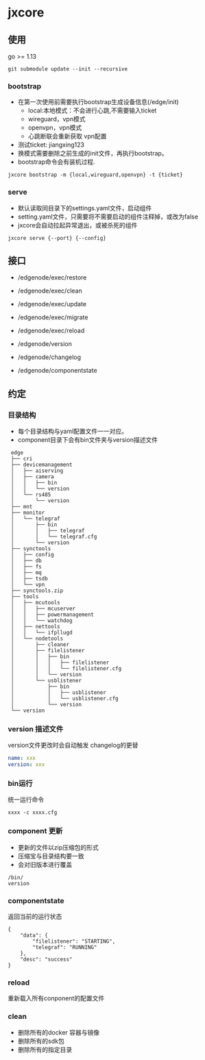 # jxcore

## 使用

go >= 1.13

```shell
git submodule update --init --recursive
```

### bootstrap

* 在第一次使用前需要执行bootstrap生成设备信息(/edge/init)
    * local:本地模式：不会进行心跳,不需要输入ticket
    * wireguard，vpn模式
    * openvpn，vpn模式
    * 心跳断联会重新获取 vpn配置
* 测试ticket: jiangxing123
* 换模式需要删除之前生成的init文件，再执行bootstrap。
* bootstrap命令会有装机过程.

```shell
jxcore bootstrap -m {local,wireguard,openvpn} -t {ticket}
```

### serve

* 默认读取同目录下的settings.yaml文件，启动组件
* setting.yaml文件，只需要将不需要启动的组件注释掉，或改为false
* jxcore会自动拉起异常退出，或被杀死的组件

```shell
jxcore serve {--port} {--config}
```

## 接口

* /edgenode/exec/restore 
* /edgenode/exec/clean
* /edgenode/exec/update
* /edgenode/exec/migrate
* /edgenode/exec/reload

* /edgenode/version
* /edgenode/changelog
* /edgenode/componentstate

## 约定
### 目录结构

* 每个目录结构与yaml配置文件一一对应。
* component目录下会有bin文件夹与version描述文件
```
 edge
 ├── cri
 ├── devicemanagement
 │   ├── aiserving
 │   ├── camera
 │   │   ├── bin
 │   │   └── version
 │   └── rs485
 │       └── version
 ├── mnt
 ├── monitor
 │   └── telegraf
 │       ├── bin
 │       │   ├── telegraf
 │       │   └── telegraf.cfg
 │       └── version
 ├── synctools
 │   ├── config
 │   ├── db
 │   ├── fs
 │   ├── mq
 │   ├── tsdb
 │   └── vpn
 ├── synctools.zip
 ├── tools
 │   ├── mcutools
 │   │   ├── mcuserver
 │   │   ├── powermanagement
 │   │   └── watchdog
 │   ├── nettools
 │   │   └── ifpllugd
 │   └── nodetools
 │       ├── cleaner
 │       ├── filelistener
 │       │   ├── bin
 │       │   │   ├── filelistener
 │       │   │   └── filelistener.cfg
 │       │   └── version
 │       └── usblistener
 │           ├── bin
 │           │   ├── usblistener
 │           │   └── usblistener.cfg
 │           └── version
 └── version
```

### version 描述文件
version文件更改时会自动触发 changelog的更替

```yaml
name: xxx
version: xxx
```

### bin运行
统一运行命令
```shell script
xxxx -c xxxx.cfg
```


### component 更新

* 更新的文件以zip压缩包的形式
* 压缩宝与目录结构要一致
* 会对旧版本进行覆盖
```
/bin/
version
```
### componentstate
返回当前的运行状态
```
{
    "data": {
        "filelistener": "STARTING",
        "telegraf": "RUNNING"
    },
    "desc": "success"
}
```
### reload
重新载入所有conponent的配置文件


### clean

* 删除所有的docker 容器与镜像
* 删除所有的sdk包
* 删除所有的指定目录

